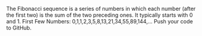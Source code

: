 The Fibonacci sequence is a series of numbers in which each number (after the first two) is the sum of the two preceding ones. It typically starts with 0 and 1. First Few Numbers: 0,1,1,2,3,5,8,13,21,34,55,89,144,… 
Push your code to GitHub.